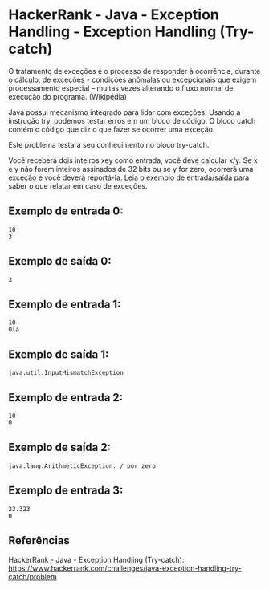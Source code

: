 # HackerRank - Java - Exception Handling - Exception Handling (Try-catch)

O tratamento de exceções é o processo de responder à ocorrência, durante o cálculo, de exceções -
condições anômalas ou excepcionais que exigem processamento especial – muitas vezes alterando o fluxo normal de execução 
do programa. (Wikipédia)

Java possui mecanismo integrado para lidar com exceções.
Usando a instrução try, podemos testar erros em um bloco de código.
O bloco catch contém o código que diz o que fazer se ocorrer uma exceção.

Este problema testará seu conhecimento no bloco try-catch.

Você receberá dois inteiros xey como entrada, você deve calcular x/y.
Se x e y não forem inteiros assinados de 32 bits ou se y for zero, ocorrerá uma exceção e você deverá reportá-la.
Leia o exemplo de entrada/saída para saber o que relatar em caso de exceções.


## Exemplo de entrada 0:
```
10
3
```


## Exemplo de saída 0:
```
3
```


## Exemplo de entrada 1:
```
10
Olá
```


## Exemplo de saída 1:
```
java.util.InputMismatchException
```


## Exemplo de entrada 2:
```
10
0
```


## Exemplo de saída 2:
```
java.lang.ArithmeticException: / por zero
```


## Exemplo de entrada 3:
```
23.323
0
```


## Referências
HackerRank - Java - Exception Handling (Try-catch):
https://www.hackerrank.com/challenges/java-exception-handling-try-catch/problem
